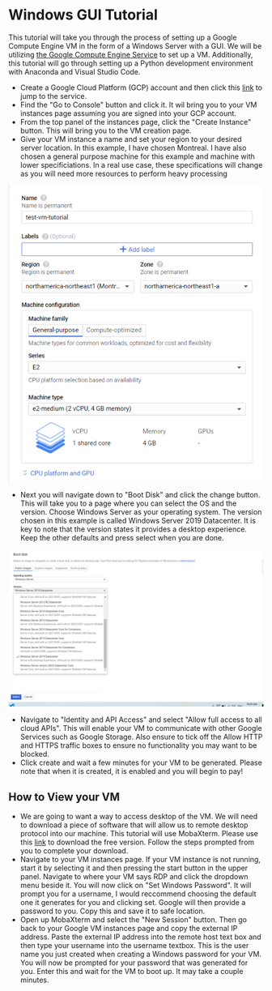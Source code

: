 # Windows GUI Tutorial

This tutorial will take you through the process of setting up a Google Compute Engine VM in the form of a Windows Server with a GUI. We will be utilizing [the Google Compute Engine Service](https://cloud.google.com/compute) to set up a VM. Additionally, this tutorial will go through setting up a Python development environment with Anaconda and Visual Studio Code.  

- Create a Google Cloud Platform (GCP) account and then click this [link](https://cloud.google.com/compute) to jump to the service. 
- Find the "Go to Console" button and click it. It wil bring you to your VM instances page assuming you are signed into your GCP account.
- From the top panel of the instances page, click the "Create Instance" button. This will bring you to the VM creation page. 
- Give your VM instance a name and set your region to your desired server location. In this example, I have chosen Montreal. I have also chosen a general purpose machine for this example and machine with lower specificiations. In a real use case, these specifications will change as you will need more resources to perform heavy processing

![](https://github.com/Samir-Sell/Cloud_Computing_Google/blob/main/Images/mtyp.png)

- Next you will navigate down to "Boot Disk" and click the change button. This will take you to a page where you can select the OS and the version. Choose Windows Server as your operating system. The version chosen in this example is called Windows Server 2019 Datacenter. It is key to note that the version states it provides a desktop experience. Keep the other defaults and press select when you are done.

![](https://github.com/Samir-Sell/Cloud_Computing_Google/blob/main/Images/Desktop.png)

- Navigate to "Identity and API Access" and select "Allow full access to all cloud APIs". This will enable your VM to communicate with other Google Services such as Google Storage. Also ensure to tick off the Allow HTTP and HTTPS traffic boxes to ensure no functionality you may want to be blocked. 
- Click create and wait a few minutes for your VM to be generated. Please note that when it is created, it is enabled and you will begin to pay! 

## How to View your VM

- We are going to want a way to access desktop of the VM. We will need to download a piece of software that will allow us to remote desktop protocol into our machine. This tutorial will use MobaXterm. Please use this [link](https://mobaxterm.mobatek.net/download.html) to download the free version. Follow the steps prompted from you to complete your download. 
- Navigate to your VM instances page. If your VM instance is not running, start it by selecting it and then pressing the start button in the upper panel. Navigate to where your VM says RDP and click the dropdown menu beside it. You will now click on "Set Windows Password". It will prompt you for a username, I would reccommend choosing the default one it generates for you and clicking set. Google will then provide a password to you. Copy this and save it to safe location. 
- Open up MobaXterm and select the "New Session" button. Then go back to your Google VM instances page and copy the external IP address. Paste the external IP address into the remote host text box and then type your username into the username textbox. This is the user name you just created when creating a Windows password for your VM. You will now be prompted for your password that was generated for you. Enter this and wait for the VM to boot up. It may take a couple minutes.
